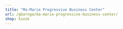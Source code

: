 ```yaml
---
title: "Ma-Marie Progressive Business Center"
url: /gbarnga/ma-marie-progressive-business-center/
shop: kiosk
---
```

